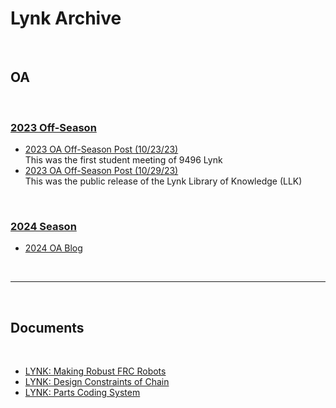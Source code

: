 # Lynk Archive

<br>

## OA

<br>

### [2023 Off-Season](./2023OffSeasonOA/index.md)
- [2023 OA Off-Season Post (10/23/23)](https://www.chiefdelphi.com/t/frc-9496-lynk-2024-build-thread-open-alliance/441524?u=jimmyy/3?u=jimmyy) <br>
This was the first student meeting of 9496 Lynk
- [2023 OA Off-Season Post (10/29/23)](https://www.chiefdelphi.com/t/frc-9496-lynk-2024-build-thread-open-alliance/441524?u=jimmyy/7?u=jimmyy) <br>
This was the public release of the Lynk Library of Knowledge (LLK)

<br>

### [2024 Season](./2024SeasonOA/index.md)
- [2024 OA Blog](https://www.chiefdelphi.com/t/frc-9496-lynk-2024-build-thread-open-alliance/441524?u=jimmyy)

<br>

***

<br>

## Documents

<br>

- [LYNK: Making Robust FRC Robots](https://docs.google.com/document/d/1Qt6DSVOIRh5dXyzQ9Q3VipjBpd12ozPSDN2LOaZLYqo/edit?usp=sharing)
- [LYNK: Design Constraints of Chain](https://docs.google.com/document/d/1m06TxMAqUlIHKjY84uFjRJwLsTOlEjOfFqxZBVQKsck/edit?usp=sharing)
- [LYNK: Parts Coding System](https://docs.google.com/document/d/1AxjovjDQV9VLWG0vvZujM-4wMK7v6N10FWTSsmSrQFU/edit?usp=sharing)

<br>
